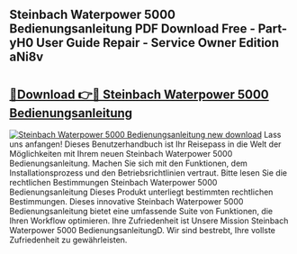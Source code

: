 ## Steinbach Waterpower 5000 Bedienungsanleitung PDF Download Free - Part-yH0 User Guide Repair - Service Owner Edition aNi8v

# <h2><a href="http://df04rnw.blite.top/?on=Steinbach+Waterpower+5000+Bedienungsanleitung">🔗Download 👉🔴 Steinbach Waterpower 5000 Bedienungsanleitung</a></h2>

[![Steinbach Waterpower 5000 Bedienungsanleitung new download](https://i.imgur.com/lujVjoI.png)](http://df04rnw.blite.top/?on=Steinbach+Waterpower+5000+Bedienungsanleitung)
Lass uns anfangen! Dieses Benutzerhandbuch ist Ihr Reisepass in die Welt der Möglichkeiten mit Ihrem neuen Steinbach Waterpower 5000 Bedienungsanleitung. Machen Sie sich mit den Funktionen, dem Installationsprozess und den Betriebsrichtlinien vertraut. Bitte lesen Sie die rechtlichen Bestimmungen Steinbach Waterpower 5000 Bedienungsanleitung Dieses Produkt unterliegt bestimmten rechtlichen Bestimmungen. Dieses innovative Steinbach Waterpower 5000 Bedienungsanleitung bietet eine umfassende Suite von Funktionen, die Ihren Workflow optimieren. Ihre Zufriedenheit ist Unsere Mission Steinbach Waterpower 5000 BedienungsanleitungD. Wir sind bestrebt, Ihre vollste Zufriedenheit zu gewährleisten.
